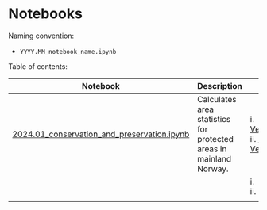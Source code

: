 # Notebooks

Naming convention:
- `YYYY.MM_notebook_name.ipynb`

Table of contents:

| Notebook | Description | Data |
| -------- | ----------- | ---- |
| [2024.01_conservation_and_preservation.ipynb](2024.01_conservation_and_preservation.ipynb) | Calculates area statistics for protected areas in mainland Norway. | i. [Verneområder](https://kartkatalog.miljodirektoratet.no/Dataset/Details/0) <br> ii. [Foreslåtte Verneområder](https://kartkatalog.miljodirektoratet.no/Dataset/Details/1)|
|  |  | i.  <br> ii. |
|  |  | |